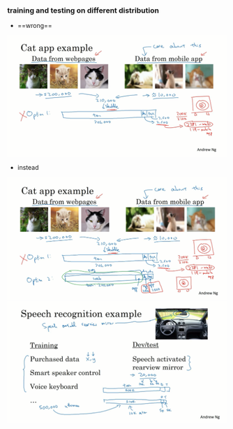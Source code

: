### training and testing on different distribution

* ==wrong==

<img src='images\1.png'>

* instead

<img src='images\2.png'>

<img src='images\3.png'>

